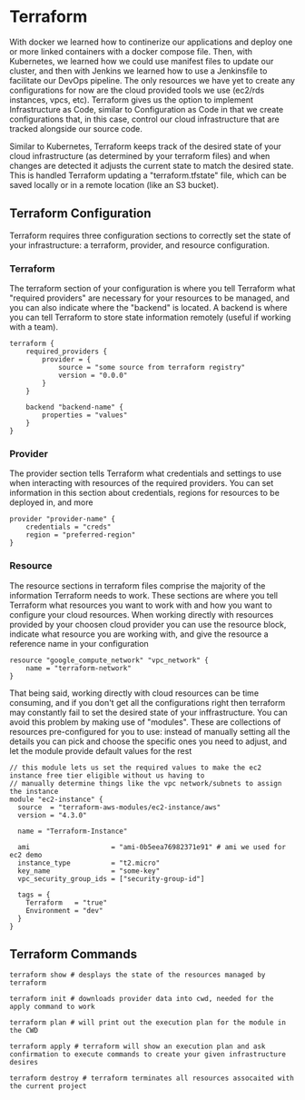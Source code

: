 # Terraform
With docker we learned how to continerize our applications and deploy one or more linked containers with a docker compose file. Then, with Kubernetes, we learned how we could use manifest files to update our cluster, and then with Jenkins we learned how to use a Jenkinsfile to facilitate our DevOps pipeline. The only resources we have yet to create any configurations for now are the cloud provided tools we use (ec2/rds instances, vpcs, etc). Terraform gives us the option to implement Infrastructure as Code, similar to Configuration as Code in that we create configurations that, in this case, control our cloud infrastructure that are tracked alongside our source code.

Similar to Kubernetes, Terraform keeps track of the desired state of your cloud infrastructure (as determined by your terraform files) and when changes are detected it adjusts the current state to match the desired state. This is handled Terraform updating a "terraform.tfstate" file, which can be saved locally or in a remote location (like an S3 bucket).

## Terraform Configuration
Terraform requires three configuration sections to correctly set the state of your infrastructure: a terraform, provider, and resource configuration.

### Terraform
The terraform section of your configuration is where you tell Terraform what "required providers" are necessary for your resources to be managed, and you can also indicate where the "backend" is located. A backend is where you can tell Terraform to store state information remotely (useful if working with a team).
```
terraform {
    required_providers {
        provider = {
            source = "some source from terraform registry"
            version = "0.0.0"
        }
    }

    backend "backend-name" {
        properties = "values"
    }
}
```

### Provider
The provider section tells Terraform what credentials and settings to use when interacting with resources of the required providers. You can set information in this section about credentials, regions for resources to be deployed in, and more

```
provider "provider-name" {
    credentials = "creds"
    region = "preferred-region"
}
```

### Resource
The resource sections in terraform files comprise the majority of the information Terraform needs to work. These sections are where you tell Terraform what resources you want to work with and how you want to configure your cloud resources. When working directly with resources provided by your choosen cloud provider you can use the resource block, indicate what resource you are working with, and give the resource a reference name in your configuration
```
resource "google_compute_network" "vpc_network" {
    name = "terraform-network"
}
```

That being said, working directly with cloud resources can be time consuming, and if you don't get all the configurations right then terraform may constantly fail to set the desired state of your inffrastructure. You can avoid this problem by making use of "modules". These are collections of resources pre-configured for you to use: instead of manually setting all the details you can pick and choose the specific ones you need to adjust, and let the module provide default values for the rest

```
// this module lets us set the required values to make the ec2 instance free tier eligible without us having to
// manually determine things like the vpc network/subnets to assign the instance
module "ec2-instance" {
  source  = "terraform-aws-modules/ec2-instance/aws"
  version = "4.3.0"

  name = "Terraform-Instance"

  ami                    = "ami-0b5eea76982371e91" # ami we used for ec2 demo
  instance_type          = "t2.micro"
  key_name               = "some-key"
  vpc_security_group_ids = ["security-group-id"]

  tags = {
    Terraform   = "true"
    Environment = "dev"
  }
}
```

## Terraform Commands
```cli
terraform show # desplays the state of the resources managed by terraform

terraform init # downloads provider data into cwd, needed for the apply command to work

terraform plan # will print out the execution plan for the module in the CWD

terraform apply # terraform will show an execution plan and ask confirmation to execute commands to create your given infrastructure desires

terraform destroy # terraform terminates all resources assocaited with the current project
```
